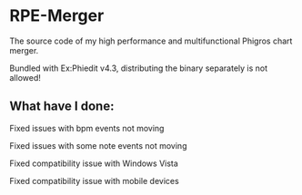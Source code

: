 # RPE-Merger
The source code of my high performance and multifunctional Phigros chart merger. 

Bundled with Ex:Phiedit v4.3, distributing the binary separately is not allowed! 

## What have I done: 
Fixed issues with bpm events not moving

Fixed issues with some note events not moving

Fixed compatibility issue with Windows Vista

Fixed compatibility issue with mobile devices
